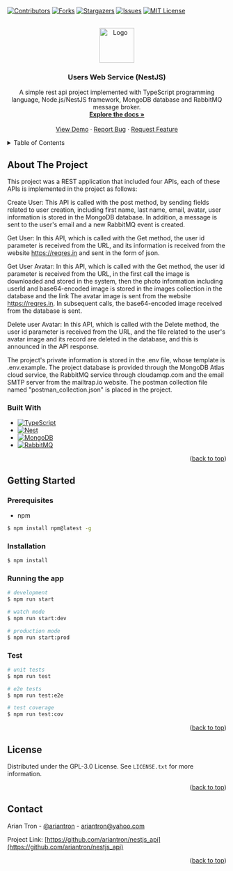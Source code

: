 
[![Contributors][contributors-shield]][contributors-url]
[![Forks][forks-shield]][forks-url]
[![Stargazers][stars-shield]][stars-url]
[![Issues][issues-shield]][issues-url]
[![MIT License][license-shield]][license-url]



<!-- PROJECT LOGO -->
<br />
<div align="center">
  <a href="https://github.com/ariantron/nestjs_api">
    <img src="https://camo.githubusercontent.com/5f54c0817521724a2deae8dedf0c280a589fd0aa9bffd7f19fa6254bb52e996a/68747470733a2f2f6e6573746a732e636f6d2f696d672f6c6f676f2d736d616c6c2e737667" alt="Logo" width="80" height="80">
  </a>

<h3 align="center">Users Web Service (NestJS)</h3>

  <p align="center">
    A simple rest api project implemented with TypeScript programming language, Node.js/NestJS framework, MongoDB database and RabbitMQ message broker. 
    <br />
    <a href="https://github.com/ariantron/nestjs_api/wiki"><strong>Explore the docs »</strong></a>
    <br />
    <br />
    <a href="https://github.com/ariantron/nestjs_api">View Demo</a>
    ·
    <a href="https://github.com/ariantron/issues">Report Bug</a>
    ·
    <a href="https://github.com/ariantron/issues">Request Feature</a>
  </p>
</div>



<!-- TABLE OF CONTENTS -->
<details>
  <summary>Table of Contents</summary>
  <ol>
    <li>
      <a href="#about-the-project">About The Project</a>
      <ul>
        <li><a href="#built-with">Built With</a></li>
      </ul>
    </li>
    <li>
      <a href="#getting-started">Getting Started</a>
      <ul>
        <li><a href="#prerequisites">Prerequisites</a></li>
        <li><a href="#installation">Installation</a></li>
      </ul>
    </li>
    <li><a href="#license">License</a></li>
    <li><a href="#contact">Contact</a></li>
  </ol>
</details>



<!-- ABOUT THE PROJECT -->
## About The Project
This project was a REST application that included four APIs, each of these APIs is implemented in the project as follows:

Create User:
This API is called with the post method, by sending fields related to user creation, including first name, last name, email, avatar, user information is stored in the MongoDB database. In addition, a message is sent to the user's email and a new RabbitMQ event is created.

Get User:
In this API, which is called with the Get method, the user id parameter is received from the URL, and its information is received from the website https://reqres.in and sent in the form of json.

Get User Avatar:
In this API, which is called with the Get method, the user id parameter is received from the URL, in the first call the image is downloaded and stored in the system, then the photo information including userId and base64-encoded image is stored in the images collection in the database and the link The avatar image is sent from the website https://reqres.in. In subsequent calls, the base64-encoded image received from the database is sent.

Delete user Avatar:
In this API, which is called with the Delete method, the user id parameter is received from the URL, and the file related to the user's avatar image and its record are deleted in the database, and this is announced in the API response.

The project's private information is stored in the .env file, whose template is .env.example. The project database is provided through the MongoDB Atlas cloud service, the RabbitMQ service through cloudamqp.com and the email SMTP server from the mailtrap.io website. The postman collection file named "postman_collection.json" is placed in the project.


### Built With

* [![TypeScript][TypeScript]][TypeScript-url]
* [![Nest][NestJS]][Nest-url]
* [![MongoDB][MongoDB]][MongoDB-url]
* [![RabbitMQ][RabbitMQ]][RabbitMQ-url]

<p align="right">(<a href="#readme-top">back to top</a>)</p>



<!-- GETTING STARTED -->
## Getting Started

### Prerequisites

* npm
```sh
$ npm install npm@latest -g
```

### Installation

```bash
$ npm install
```

### Running the app

```bash
# development
$ npm run start

# watch mode
$ npm run start:dev

# production mode
$ npm run start:prod
```

### Test

```bash
# unit tests
$ npm run test

# e2e tests
$ npm run test:e2e

# test coverage
$ npm run test:cov
```

<p align="right">(<a href="#readme-top">back to top</a>)</p>


<!-- LICENSE -->
## License

Distributed under the GPL-3.0 License. See `LICENSE.txt` for more information.

<p align="right">(<a href="#readme-top">back to top</a>)</p>



<!-- CONTACT -->
## Contact

Arian Tron - [@ariantron](https://github.com/ariantron) - ariantron@yahoo.com

Project Link: [https://github.com/ariantron/nestjs_api](https://github.com/ariantron/nestjs_api)

<p align="right">(<a href="#readme-top">back to top</a>)</p>



<!-- MARKDOWN LINKS & IMAGES -->
<!-- https://www.markdownguide.org/basic-syntax/#reference-style-links -->
[contributors-shield]: https://img.shields.io/github/contributors/ariantron/nestjs_api.svg?style=for-the-badge
[contributors-url]: https://github.com/ariantron/nestjs_api/graphs/contributors
[forks-shield]: https://img.shields.io/github/forks/ariantron/nestjs_api.svg?style=for-the-badge
[forks-url]: https://github.com/ariantron/nestjs_api/network/members
[stars-shield]: https://img.shields.io/github/stars/ariantron/nestjs_api.svg?style=for-the-badge
[stars-url]: https://github.com/ariantron/nestjs_api/stargazers
[issues-shield]: https://img.shields.io/github/issues/ariantron/nestjs_api.svg?style=for-the-badge
[issues-url]: https://github.com/ariantron/nestjs_api/issues
[license-shield]: https://img.shields.io/github/license/ariantron/nestjs_api.svg?style=for-the-badge
[license-url]: https://github.com/ariantron/nestjs_api/blob/master/LICENSE.txt
[NestJS]: https://img.shields.io/badge/nestjs-%23E0234E.svg?style=for-the-badge&logo=nestjs&logoColor=white
[Nest-url]: https://nestjs.com
[TypeScript]: https://img.shields.io/badge/typescript-%23007ACC.svg?style=for-the-badge&logo=typescript&logoColor=white
[TypeScript-url]: https://www.typescriptlang.org/
[MongoDB]: https://img.shields.io/badge/MongoDB-%234ea94b.svg?style=for-the-badge&logo=mongodb&logoColor=white
[MongoDB-url]: https://www.mongodb.com
[RabbitMQ]: https://img.shields.io/badge/Rabbitmq-FF6600?style=for-the-badge&logo=rabbitmq&logoColor=white
[RabbitMQ-url]: https://www.rabbitmq.com/
